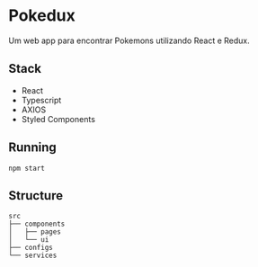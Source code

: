 # Pokedux

Um web app para encontrar Pokemons utilizando React e Redux.


## Stack
- React
- Typescript
- AXIOS
- Styled Components


## Running

```
npm start
```


## Structure

```
src
├── components
│   ├── pages
│   └── ui
├── configs
└── services
```
